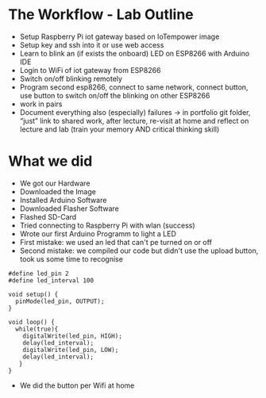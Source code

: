 # The Workflow - Lab Outline
+ Setup Raspberry Pi iot gateway based on IoTempower image
+ Setup key and ssh into it or use web access
+ Learn to blink an (if exists the onboard) LED on ESP8266 with Arduino IDE
+ Login to WiFi of iot gateway from ESP8266
+ Switch on/off blinking remotely
+ Program second esp8266, connect to same network, connect button, use
button to switch on/off the blinking on other ESP8266
+ work in pairs
+ Document everything also (especially) failures → in portfolio git folder,
“just” link to shared work, after lecture, re-visit at home and reflect on
lecture and lab (train your memory AND critical thinking skill)


# What we did
+ We got our Hardware
+ Downloaded the Image
+ Installed Arduino Software
+ Downloaded Flasher Software
+ Flashed SD-Card
+ Tried connecting to Raspberry Pi with wlan (success)
+ Wrote our first Arduino Programm to light a LED
+ First mistake: we used an led that can't pe turned on or off
+ Second mistake: we compiled our code but didn't use the upload button, took us some time to recognise
````
#define led_pin 2
#define led_interval 100

void setup() {
  pinMode(led_pin, OUTPUT);
}

void loop() {
  while(true){
    digitalWrite(led_pin, HIGH);
    delay(led_interval);
    digitalWrite(led_pin, LOW);
    delay(led_interval);
   }
}
````
+ We did the button per Wifi at home
